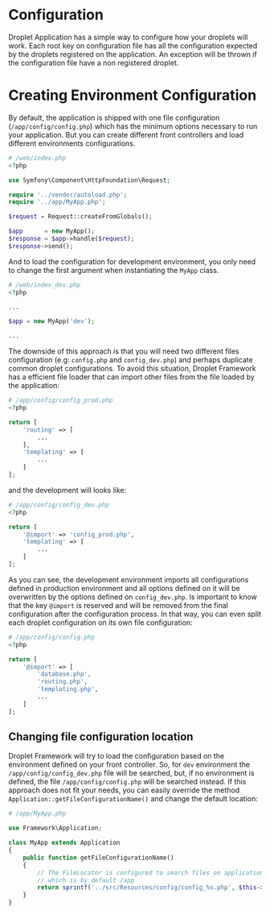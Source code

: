 # Configuration

Droplet Application has a simple way to configure how your droplets will work. Each root key on configuration file
has all the configuration expected by the droplets registered on the application. An exception will be thrown if
the configuration file have a non registered droplet.

# Creating Environment Configuration

By default, the application is shipped with one file configuration (`/app/config/config.php`) which has the minimum options
necessary to run your application. But you can create different front controllers and load different environments configurations.

```PHP
# /web/index.php
<?php

use Symfony\Component\HttpFoundation\Request;

require '../vendor/autoload.php';
require '../app/MyApp.php';

$request = Request::createFromGlobals();

$app      = new MyApp();
$response = $app->handle($request);
$response->send();
```

And to load the configuration for development environment, you only need to change the first argument when instantiating
the `MyApp` class.

```PHP
# /web/index_dev.php
<?php

...

$app = new MyApp('dev');

...

```

The downside of this approach is that you will need two different files configuration (e.g: `config.php` and `config_dev.php`) and perhaps duplicate common droplet configurations. To avoid this situation, Droplet Framework has a efficient file loader that can import other files from the file loaded by the application:

```PHP
# /app/config/config_prod.php
<?php

return [
    'routing' => [
        ...
    ],
    'templating' => [
        ...
    ]
];
```

and the development will looks like:

```PHP
# /app/config/config_dev.php
<?php

return [
    '@import' => 'config_prod.php',
    'templating' => [
        ...
    ]
];
```

As you can see, the development environment imports all configurations defined in production environment and all options defined on it will be overwritten by the options defined on `config_dev.php`. Is important to know that the key `@import` is reserved and will be removed from the final configuration after the configuration process. In that way, you can even split each droplet configuration on its own file configuration:

```PHP
# /app/config/config.php
<?php

return [
    '@import' => [
        'database.php',
        'routing.php',
        'templating.php',
        ...
    ]
];
```

## Changing file configuration location

Droplet Framework will try to load the configuration based on the environment defined on your front controller. So, for `dev` environment the `/app/config/config_dev.php` file will be searched, but, if no environment is defined, the file `/app/config/config.php` will be searched instead. If this approach does not fit your needs, you can easily override the method `Application::getFileConfigurationName()` and change the default location:

```PHP
# /app/MyApp.php

use Framework\Application;

class MyApp extends Application
{
    public function getFileConfigurationName()
    {
        // The FileLocator is configured to search files on application root directory, 
        // which is by default /app
        return sprintf('../src/Resources/config/config_%s.php', $this->getEnvironment());
    }
}
```
